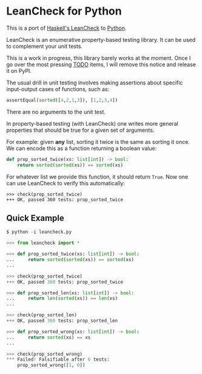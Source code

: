 LeanCheck for Python
====================

This is a port of [Haskell's LeanCheck] to [Python].

LeanCheck is an enumerative property-based testing library.
It can be used to complement your unit tests.

This is a work in progress, this library barely works at the moment.
Once I go over the most pressing [TODO] items,
I will remove this notice and release it on PyPI.

The usual drill in unit testing involves making assertions
about specific input-output cases of functions, such as:

```py
assertEqual(sorted([4,2,1,3]), [1,2,3,4])
```

There are no arguments to the unit test.

In property-based testing (with LeanCheck)
one writes more general properties that should be true
for a given set of arguments.

For example:
given __any__ list, sorting it twice is the same as sorting it once.
We can encode this as a function returning a boolean value:

```py
def prop_sorted_twice(xs: list[int]) -> bool:
    return sorted(sorted(xs)) == sorted(xs)
```

For whatever list we provide this function,
it should return `True`.
Now one can use LeanCheck to verify this automatically:

```
>>> check(prop_sorted_twice)
+++ OK, passed 360 tests: prop_sorted_twice
```

Quick Example
-------------

```py
$ python -i leancheck.py

>>> from leancheck import *

>>> def prop_sorted_twice(xs: list[int]) -> bool:
...     return sorted(sorted(xs)) == sorted(xs)
...

>>> check(prop_sorted_twice)
+++ OK, passed 360 tests: prop_sorted_twice

>>> def prop_sorted_len(xs: list[int]) -> bool:
...     return len(sorted(xs)) == len(xs)
...

>>> check(prop_sorted_len)
+++ OK, passed 360 tests: prop_sorted_len

>>> def prop_sorted_wrong(xs: list[int]) -> bool:
...     return sorted(xs) == xs
...

>>> check(prop_sorted_wrong)
*** Failed! Falsifiable after 6 tests:
    prop_sorted_wrong([1, 0])
```


[Haskell's LeanCheck]: https://hackage.haskell.org/package/leancheck
[Python]: https://www.python.org/
[TODO]: TODO.md
